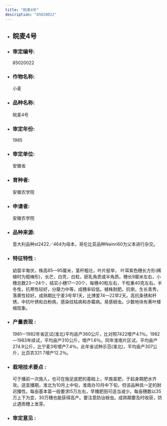 ```yaml
---
title: "皖麦4号"
description: "85020022"
---
```

* ## 皖麦4号
* ###  审定编号:  
   85020022

*  ### 作物名称:  
   小麦

*   ###  品种名称: 
    皖麦4号

*   ### 审定年份: 
    1985

*   ### 审定单位:  
    安徽省

*   ### 育种者:  
    安徽农学院

*   ### 申请者:  
    安徽农学院

*   ### 品种来源:  
    意大利品种st2422／464为母本，哥伦比亚品种Nainri60为父本进行杂交。

*   ### 特征特性 : 
    幼苗半匍伏，株高85—95厘米，茎秆粗壮，叶片挺举，  叶耳紫色穗长方形(稀植时为棍棒形)，长芒，白壳，白粒，胚乳角质或半角质。穗长9厘米左右，小穗总数23—24个，结实小穗17—20个，每穗40粒左右，千粒重40克左右。半冬性，抗寒性较好，分蘖力中等，成穗率较低。植株耐肥。抗倒，生长青秀，落黄性较好。成熟期比宁麦3号早1天，比博爱74—22早2天。高抗条锈和秆锈，中抗叶锈和白粉病，感染纹枯病和赤霉病。易感蚜虫。少数地块有黄叶矮缩现象。

*   ### 产量表现 : 
    1981—1982年省区试(淮北)平均亩产360公斤，比对照7422增产4.1％。1982—1983年续试，平均亩产310公斤，增产1.6％。同年淮南片区试，平均亩产274.9公斤，比宁麦3号增产7.4％。此年省试种示范(淮北)，平均亩产307公斤，比百农321 7增产12.2％。

*   ### 栽培技术要点 : 
    可于播前一次施入，也可在施足底肥的基础上，早施苗肥，于起身期肥水齐攻。适宜播期，淮北为10月上中旬，淮南办10月中下旬，但该品种具一定的耐迟播性。每亩基本苗一般要求l5万左右，早播肥田可适当减少。每亩穗数以35万上下为宜，30万穗也能获得高产。要注意防诒蚜虫。成熟期要及时收获，防止遇雨穗上发芽。

*   ### 审定意见 : 
    
